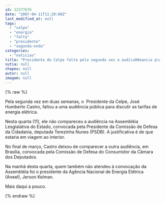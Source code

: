 ```yaml
---
id: 12377676
date: "2007-04-11T11:20:00Z"
last_modified_at: null
tags:
  - "celpe"
  - "energia"
  - "falta"
  - "presidente"
  - "segunda-onda"
categories:
  - "noticias"
title: "Presidente da Celpe falta pela segunda vez a audi\u00eancia p\u00fablica sobre conta de energia"
sutia: null
chapeu: null
autor: null
imagem: null
---
```

{% raw %}
<p><P>Pela segunda vez em duas semanas,&nbsp;o &nbsp;Presidente da Celpe, José Humberto Castro, faltou a uma audiência pública para discutir as tarifas de energia elétrica. </P></p>
<p><P>Nesta&nbsp;quarta (11), ele não compareceu a audiência na Assembléia Lesgialativa do Estado, convocada pela Presidente da Comissão de Defesa da Cidadania, deputada Terezinha Nunes (PSDB). A justificativa é de que estaria em viagem ao interior.</P></p>
<p><P>No final de março, Castro deixou de comparecer a outra audiência, em Brasília, convocada pela Comissão de Defesa do Consumidor da Câmara dos Deputados.</P></p>
<p><P>Na manhã desta quarta, quem também não atendeu à convocação da Assembléia foi o presidente da Agência Nacional de Energia Elétrica (Aneel), Jerson Kelman.</P></p>
<p><P>Mais daqui a pouco.</P> </p>
{% endraw %}